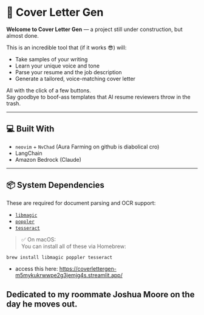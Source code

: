# 📝 Cover Letter Gen

**Welcome to Cover Letter Gen** — a project still under construction, but almost done.

This is an incredible tool that (if it works 😎) will:

- Take samples of your writing
- Learn your unique voice and tone
- Parse your resume and the job description
- Generate a tailored, voice-matching cover letter

All with the click of a few buttons.  
Say goodbye to boof-ass templates that AI resume reviewers throw in the trash.

---

## 💻 Built With

- `neovim` + `NvChad` (Aura Farming on github is diabolical cro)
- LangChain
- Amazon Bedrock (Claude)

---

## 📦 System Dependencies

These are required for document parsing and OCR support:

- [`libmagic`](https://formulae.brew.sh/formula/libmagic)
- [`poppler`](https://formulae.brew.sh/formula/poppler)
- [`tesseract`](https://formulae.brew.sh/formula/tesseract)

> ✅ On macOS:  
> You can install all of these via Homebrew:
```bash
brew install libmagic poppler tesseract
```
- access this here: https://coverlettergen-m5mykukrwwpe2g3jemjg4s.streamlit.app/
## Dedicated to my roommate Joshua Moore on the day he moves out.
